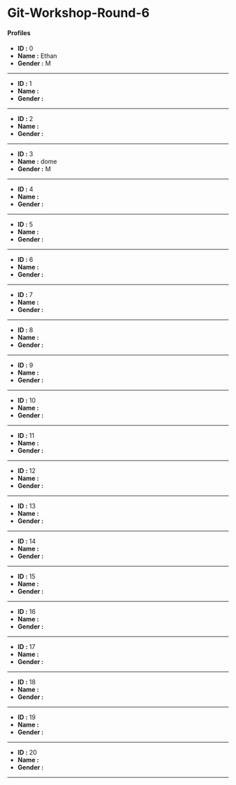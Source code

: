 # Git-Workshop-Round-6

#### Profiles

- **ID :** 0
- **Name :** Ethan
- **Gender :** M

---

- **ID :** 1
- **Name :** <name>
- **Gender :** <M or F>

---

- **ID :** 2
- **Name :** <name>
- **Gender :** <M or F>

---

- **ID :** 3
- **Name :** dome
- **Gender :** M

---

- **ID :** 4
- **Name :** <name>
- **Gender :** <M or F>

---

- **ID :** 5
- **Name :** <name>
- **Gender :** <M or F>

---

- **ID :** 6
- **Name :** <name>
- **Gender :** <M or F>

---

- **ID :** 7
- **Name :** <name>
- **Gender :** <M or F>

---

- **ID :** 8
- **Name :** <name>
- **Gender :** <M or F>

---

- **ID :** 9
- **Name :** <name>
- **Gender :** <M or F>

---

- **ID :** 10
- **Name :** <name>
- **Gender :** <M or F>

---

- **ID :** 11
- **Name :** <name>
- **Gender :** <M or F>

---

- **ID :** 12
- **Name :** <name>
- **Gender :** <M or F>

---

- **ID :** 13
- **Name :** <name>
- **Gender :** <M or F>

---

- **ID :** 14
- **Name :** <name>
- **Gender :** <M or F>

---

- **ID :** 15
- **Name :** <name>
- **Gender :** <M or F>

---

- **ID :** 16
- **Name :** <name>
- **Gender :** <M or F>

---

- **ID :** 17
- **Name :** <name>
- **Gender :** <M or F>

---

- **ID :** 18
- **Name :** <name>
- **Gender :** <M or F>

---

- **ID :** 19
- **Name :** <name>
- **Gender :** <M or F>

---

- **ID :** 20
- **Name :** <name>
- **Gender :** <M or F>

---
